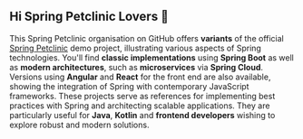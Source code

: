 ## Hi Spring Petclinic Lovers 👋

This Spring Petclinic organisation on GitHub offers **variants** of the official [Spring Petclinic](https://github.com/spring-projects/spring-petclinic) demo project, illustrating various aspects of Spring technologies. You'll find **classic implementations** using **Spring Boot** as well as **modern architectures**, such as **microservices** via **Spring Cloud**.
Versions using **Angular** and **React** for the front end are also available, showing the integration of Spring with contemporary JavaScript frameworks. These projects serve as references for implementing best practices with Spring and architecting scalable applications. They are particularly useful for **Java**, **Kotlin** and **frontend developers** wishing to explore robust and modern solutions.
